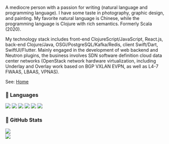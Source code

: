 A mediocre person with a passion for writing (natural language and programming language). I have some taste in photography, graphic design, and painting. My favorite natural language is Chinese, while the programming language is Clojure with rich semantics. Formerly Scala (2020).

My technology stack includes front-end ClojureScript/JavaScript, React.js, back-end Clojure/Java, OSGi/PostgreSQL/Kafka/Redis, client Swift/Dart, SwiftUI/Flutter. Mainly engaged in the development of web backend and Neutron plugins, the business involves SDN software definition cloud data center networks (OpenStack network hardware virtualization, including Underlay and Overlay work based on BGP VXLAN EVPN, as well as L4-7 FWAAS, LBAAS, VPNAS).

See: [Home](https://www.mazhangjing.com)

<!---

--->

### 🌟 Languages

<div>
  <img src="https://img.shields.io/badge/Clojure/Script-63B132?style=for-the-badge&logo=clojure&logoColor=white" />
  <img src="https://img.shields.io/badge/Kotlin-7F52FF?style=for-the-badge&logo=kotlin&logoColor=white" />
  <img src="https://img.shields.io/badge/Dart-03589c?style=for-the-badge&logo=dart&logoColor=white" />
  <img src="https://img.shields.io/badge/TypeScript-blue?style=for-the-badge&logo=typescript&logoColor=white" />
  <img src="https://img.shields.io/badge/Rust-FFD43B?style=for-the-badge&logo=rust&logoColor=black" />
  <img src="https://img.shields.io/badge/Swift-f05138?style=for-the-badge&logo=swift&logoColor=white" />
</div>
<!-- <div>
  <img src="https://img.shields.io/badge/Swift-f05138?style=for-the-badge&logo=swift&logoColor=white" />
  <img src="https://img.shields.io/badge/Rust-FFD43B?style=for-the-badge&logo=rust&logoColor=white" />
  <img src="https://img.shields.io/badge/C-00599C?style=for-the-badge&logo=c&logoColor=white" />
  <img src="https://img.shields.io/badge/Go-79d4fd?style=for-the-badge&logo=go&logoColor=white" />
  <img src="https://img.shields.io/badge/Python-FFD43B?style=for-the-badge&logo=python&logoColor=white" />
</div>
<div>
  <img src="https://img.shields.io/badge/JavaScript-F7DF1E?style=for-the-badge&logo=javascript&logoColor=white" />
  <img src="https://img.shields.io/badge/TypeScript-blue?style=for-the-badge&logo=typescript&logoColor=white" />
  <img src="https://img.shields.io/badge/Dart-03589c?style=for-the-badge&logo=dart&logoColor=white" />
</div> -->


### 🌟 GitHub Stats
<div>
  <a href="https://github.com/corkine">
    <img align=center src="https://github-readme-stats.vercel.app/api?username=corkine&show_icons=true&count_private=true&include_all_commits=true&hide_title=false"/>
  </a>
 </div>
 
   <div>
  <a href="https://github.com/corkine">
    <img align=center src="https://github-readme-stats.vercel.app/api/top-langs/?username=corkine&layout=compact&hide_title=false&card_width=445&exclude_repo=muninn4j,muninn,github-markdown-css,docs.scala-lang,notebook,mserver,syn-antd,css-diner,learn-os,YYeTsBot,anki,anki-sync-server,yd2anki,tensorflow,RedKindle" />
  </a>
</div>
